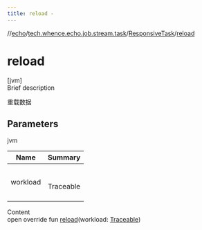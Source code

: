 ```yaml
---
title: reload -
---
```

//[echo](../../index.md)/[tech.whence.echo.job.stream.task](../index.md)/[ResponsiveTask](index.md)/[reload](reload.md)



# reload  
[jvm]  
Brief description  


重载数据



## Parameters  
  
jvm  
  
|  Name|  Summary| 
|---|---|
| workload| <br><br>Traceable<br><br>
  
  
Content  
open override fun [reload](reload.md)(workload: [Traceable](../../tech.whence.echo.job/-traceable/index.md))  




